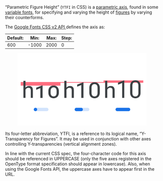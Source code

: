 
“Parametric Figure Height” (`YTFI` in CSS) is a [parametric axis](/glossary/parametric_axis), found in some [variable fonts](/glossary/variable_fonts), for specifying and varying the height of [figures](/glossary/TERM) by varying their counterforms.

The [Google Fonts CSS v2 API ](https://developers.google.com/fonts/docs/css2) defines the axis as:

| Default: | Min: | Max: | Step: |
| --- | --- | --- | --- |
| 600 | -1000 | 2000 | 0 |
<figure>

![INSERT_ALT_TEXT](images/thumbnail.svg)

</figure>

Its four-letter abbreviation, YTFI, is a reference to its logical name, “Y-Transparency for Figures”. It may be used in conjunction with other axes controlling Y-transparencies (vertical alignment zones).

In line with the current CSS spec, the four-character code for this axis should be referenced in UPPERCASE (only the five axes registered in the OpenType format specification should appear in lowercase). Also, when using the Google Fonts API, the uppercase axes have to appear first in the URL.
